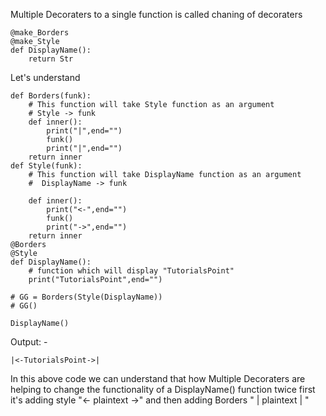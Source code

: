 
Multiple Decoraters to a single function is called chaning of decoraters
```
@make_Borders
@make_Style
def DisplayName():
    return Str
```



Let's understand 

```
def Borders(funk):
    # This function will take Style function as an argument
    # Style -> funk
    def inner():
        print("|",end="")
        funk()
        print("|",end="")
    return inner
def Style(funk):
    # This function will take DisplayName function as an argument
    #  DisplayName -> funk

    def inner():
        print("<-",end="")
        funk()
        print("->",end="")
    return inner
@Borders
@Style
def DisplayName():
    # function which will display "TutorialsPoint"
    print("TutorialsPoint",end="")

# GG = Borders(Style(DisplayName))
# GG()

DisplayName()
```
Output: -
```
|<-TutorialsPoint->|
```

In this above code we can understand that how Multiple Decoraters are helping to change the functionality of a DisplayName() function twice first it's adding style  "<- plaintext ->" and then adding Borders " | plaintext | "